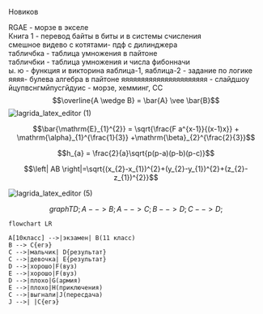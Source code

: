 Новиков

RGAE - морзе в экселе  
Книга 1 - перевод байты в биты и  в системы счисления  
смешное видево с котятами- пдф с дилинджера  
табличбка - таблица умножения в пайтоне  
табличбки - таблица умножения и числа фибонначи  
ы. ю - функция и викторина
яаблица-1, яаблица-2 - задание по логике
яяяя- булева алгебра в пайтоне
яяяяяяяяяяяяяяяяяяяяяя - слайдшоу
йцупвснгмйпусгйдуис - морзе, хемминг, СС
$$\overline{A \wedge B} = \bar{A} \vee \bar{B}$$
![lagrida_latex_editor (1)](https://user-images.githubusercontent.com/114457017/200459064-5e843d39-d7b8-4a04-bcb4-aedbd18d2c27.png)

$$\bar{\mathrm{E}_{1}^{2}} = \sqrt{\frac{F a^{x-1}}{(x-1)x}} + \mathrm{\alpha}_{1}^{\frac{1}{3}} +\mathrm{\beta}_{2}^{\frac{2}{3}}$$

$$h_{a} = \frac{2}{a}\sqrt{p(p-a)(p-b)(p-c)}$$

$$\left| AB \right|=\sqrt{(x_{2}-x_{1})^{2}+(y_{2}-y_{1})^{2}+(z_{2}-z_{1})^{2}}$$

![lagrida_latex_editor (5)](https://user-images.githubusercontent.com/114457017/200717169-7926a797-76fa-4cd4-8e6d-5313e7d74ffd.png)

$$graph TD;
    A-->B;
    A-->C;
    B-->D;
    C-->D;$$
    
```mermaid
flowchart LR

A[10класс] -->|экзамен| B(11 класс)
B --> C{егэ}
C -->|мальчик| D{результат}
C -->|девочка| E{результат}
D -->|хорошо|F(вуз)
E -->|хорошо|F(вуз)
D -->|плохо|G(армия)
E -->|плохо|H(приключения)
C -->|выгнали|J(пересдача)
J -->| |C{егэ}
```
